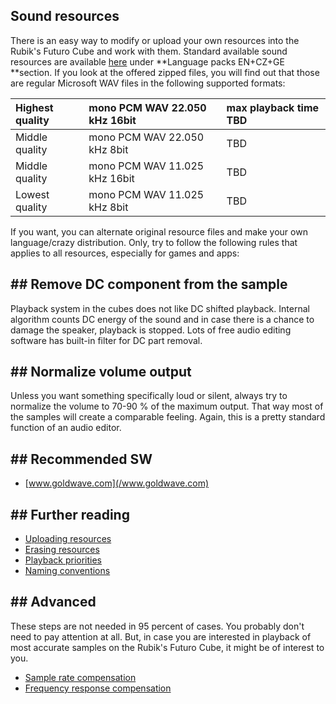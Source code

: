 ## Sound resources

There is an easy way to modify or upload your own resources into the Rubik's Futuro Cube and work with them.
Standard available sound resources are available [here](http://www.futurocube.com/support/) under **Language packs EN+CZ+GE **section.
If you look at the offered zipped files, you will find out that those are regular Microsoft WAV files in the following supported formats:

| Highest quality | mono PCM WAV 22.050 kHz 16bit | max playback time TBD |
| :--- | :--- | :--- |
| Middle quality | mono PCM WAV 22.050 kHz 8bit | TBD |
| Middle quality | mono PCM WAV 11.025 kHz 16bit | TBD |
| Lowest quality | mono PCM WAV 11.025 kHz 8bit | TBD |

If you want, you can alternate original resource files and make your own language/crazy distribution.
Only, try to follow the following rules that applies to all resources, especially for games and apps:

## ## Remove DC component from the sample

Playback system in the cubes does not like DC shifted playback.
Internal algorithm counts DC energy of the sound and in case there is a chance to damage the speaker, playback is stopped.
Lots of free audio editing software has built-in filter for DC part removal.

## ## Normalize volume output

Unless you want something specifically loud or silent, always try to normalize the volume to 70-90 % of the maximum output.
That way most of the samples will create a comparable feeling. Again, this is a pretty standard function of an audio editor.

## ## Recommended SW

* [www.goldwave.com](/www.goldwave.com)

## ## Further reading

* [Uploading resources](/sound-resources/uploading-resources.md)
* [Erasing resources](/sound-resources/erasing-resources.md)
* [Playback priorities](/sound-resources/playback-priorities.md)
* [Naming conventions](/sound-resources/naming-conventions.md)

## ## Advanced

These steps are not needed in 95 percent of cases. You probably don't need to pay attention at all.
But, in case you are interested in playback of most accurate samples on the Rubik's Futuro Cube, it might be of interest to you.

* [Sample rate compensation](/sound-resources/sample-rate-compensation.md)
* [Frequency response compensation](/sound-resources/frequency-response-compensation.md)
